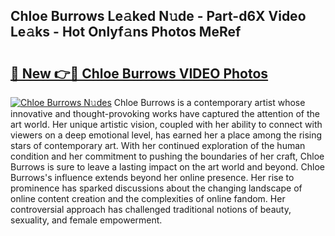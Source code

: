 ## Chloe Burrows Le𝚊ked N𝚞de - Part-d6X Video Le𝚊ks - Hot Onlyf𝚊ns Photos MeRef

# <h2><a href="http://ab99257.deff.icu/?id=Chloe+Burrows">🔗 New 👉🔴 Chloe Burrows VIDEO Photos</a></h2>

[![Chloe Burrows N𝚞des](https://i.imgur.com/rIISA9y.gif)](http://ab99257.deff.icu/?id=Chloe+Burrows)
Chloe Burrows is a contemporary artist whose innovative and thought-provoking works have captured the attention of the art world. Her unique artistic vision, coupled with her ability to connect with viewers on a deep emotional level, has earned her a place among the rising stars of contemporary art. With her continued exploration of the human condition and her commitment to pushing the boundaries of her craft, Chloe Burrows is sure to leave a lasting impact on the art world and beyond. Chloe Burrows's influence extends beyond her online presence. Her rise to prominence has sparked discussions about the changing landscape of online content creation and the complexities of online fandom. Her controversial approach has challenged traditional notions of beauty, sexuality, and female empowerment.
